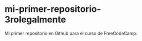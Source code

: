 # mi-primer-repositorio-3rolegalmente
Mi primer repositorio en Github para el curso de FreeCodeCamp.
